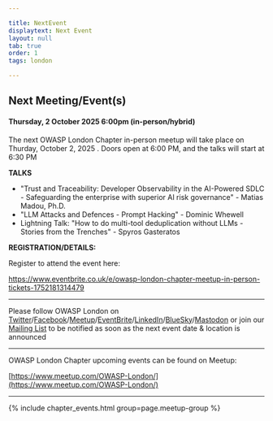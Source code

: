 ```yaml
---

title: NextEvent
displaytext: Next Event
layout: null
tab: true
order: 1
tags: london

---
```


## Next Meeting/Event(s)

[//]: # (Comment: When updating the next event info also update the homepage)

#### Thursday, 2 October 2025 6:00pm (in-person/hybrid)
The next OWASP London Chapter in-person meetup will take place on Thurday, October 2, 2025 . Doors open at 6:00 PM, and the talks will start at 6:30 PM


**TALKS**

* "Trust and Traceability: Developer Observability in the AI-Powered SDLC - Safeguarding the enterprise with superior AI risk governance" - Matias Madou, Ph.D.
* "LLM Attacks and Defences - Prompt Hacking" - Dominic Whewell
* Lightning Talk: "How to do multi-tool deduplication without LLMs - Stories from the Trenches" - Spyros Gasteratos

**REGISTRATION/DETAILS:**

Register to attend the event here:

https://www.eventbrite.co.uk/e/owasp-london-chapter-meetup-in-person-tickets-1752181314479


---
Please follow OWASP London on [Twitter](https://twitter.com/owasplondon)/[Facebook](https://www.facebook.com/OWASPLondon)/[Meetup](https://www.meetup.com/OWASP-London/)/[EventBrite](https://www.eventbrite.co.uk/o/owasp-london-chapter-9790101329)/[LinkedIn](https://linkedin.com/in/company/owasplondon)/[BlueSky](https://owasplondon.bsky.social)/[Mastodon](https://infosec.exchange/@owasplondon) or join our [Mailing List](https://groups.google.com/a/owasp.org/forum/#!forum/london-chapter) to be notified as soon as the next event date & location is announced

---
OWASP London Chapter upcoming events can be found on Meetup:

[https://www.meetup.com/OWASP-London/](https://www.meetup.com/OWASP-London/)

---
{% include chapter_events.html group=page.meetup-group %}
